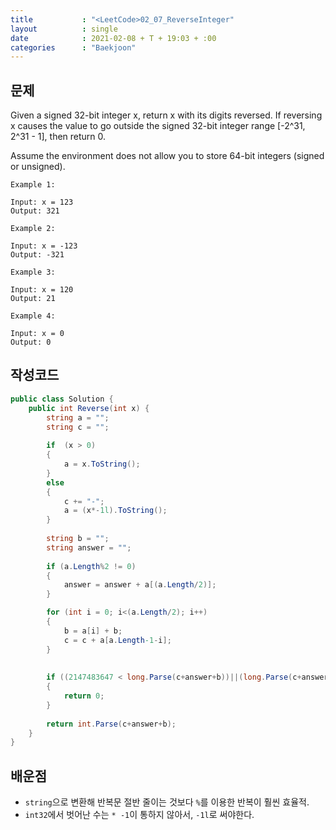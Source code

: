 ```yaml
---
title           : "<LeetCode>02_07_ReverseInteger"
layout          : single
date            : 2021-02-08 + T + 19:03 + :00
categories      : "Baekjoon"
---
```


## 문제

Given a signed 32-bit integer x, return x with its digits reversed. If reversing x causes the value to go outside the signed 32-bit integer range [-2^31, 2^31 - 1], then return 0.

Assume the environment does not allow you to store 64-bit integers (signed or unsigned).
  
```
Example 1:

Input: x = 123
Output: 321

Example 2:

Input: x = -123
Output: -321

Example 3:

Input: x = 120
Output: 21

Example 4:

Input: x = 0
Output: 0
```

## 작성코드

```cs
public class Solution {
    public int Reverse(int x) {
        string a = "";
        string c = "";
        
        if  (x > 0)
        {
            a = x.ToString();
        }
        else 
        {
            c += "-";
            a = (x*-1l).ToString();
        }
            
        string b = "";
        string answer = "";
        
        if (a.Length%2 != 0)
        {
            answer = answer + a[(a.Length/2)];
        }

        for (int i = 0; i<(a.Length/2); i++)
        {
            b = a[i] + b;
            c = c + a[a.Length-1-i];
        }
        
        
        if ((2147483647 < long.Parse(c+answer+b))||(long.Parse(c+answer+b) < -2147483648))
        {
            return 0;
        }
        
        return int.Parse(c+answer+b);
    }
}
```

## 배운점
  
+ `string`으로 변환해 반복문 절반 줄이는 것보다 `%`를 이용한 반복이 훨씬 효율적.  
+ `int32`에서 벗어난 수는 `* -1`이 통하지 않아서, `-1l`로 써야한다.
